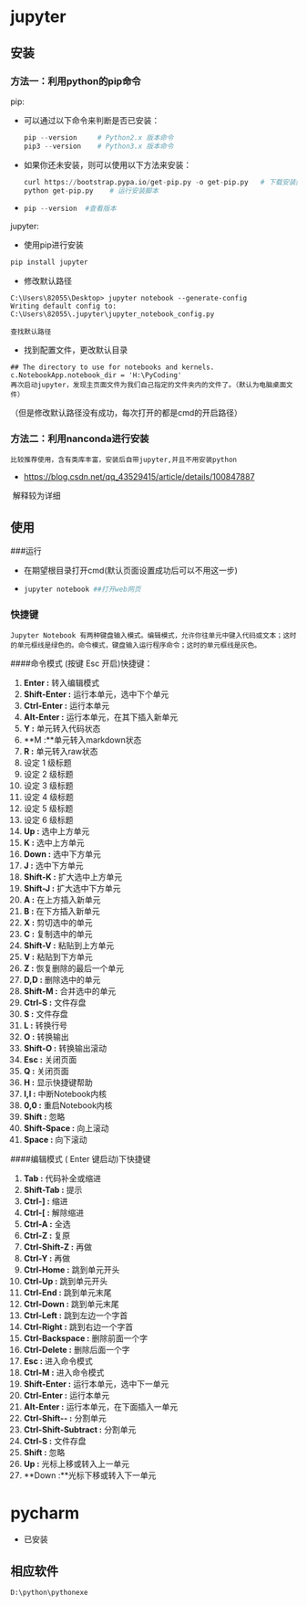 # jupyter

## 安装

### 方法一：利用python的pip命令

pip:

- 可以通过以下命令来判断是否已安装：

  ```python
  pip --version     # Python2.x 版本命令
  pip3 --version    # Python3.x 版本命令
  ```

- 如果你还未安装，则可以使用以下方法来安装：

  ```python
  curl https://bootstrap.pypa.io/get-pip.py -o get-pip.py   # 下载安装脚本
  python get-pip.py    # 运行安装脚本
  ```

- ```python
  pip --version  #查看版本
  ```

jupyter:

- 使用pip进行安装

```python
pip install jupyter
```

- 修改默认路径

```
C:\Users\82055\Desktop> jupyter notebook --generate-config
Writing default config to: C:\Users\82055\.jupyter\jupyter_notebook_config.py

查找默认路径
```

- 找到配置文件，更改默认目录

```
## The directory to use for notebooks and kernels.
c.NotebookApp.notebook_dir = 'H:\PyCoding'
再次启动jupyter，发现主页面文件为我们自己指定的文件夹内的文件了。（默认为电脑桌面文件）
```

（但是修改默认路径没有成功，每次打开的都是cmd的开启路径）

### 方法二：利用nanconda进行安装

`比较推荐使用，含有类库丰富，安装后自带jupyter,并且不用安装python`

- https://blog.csdn.net/qq_43529415/article/details/100847887

​        解释较为详细

## 使用

###运行

- 在期望根目录打开cmd(默认页面设置成功后可以不用这一步)

- ```python
  jupyter notebook ##打开web网页
  ```

### 快捷键

`Jupyter Notebook 有两种键盘输入模式。编辑模式，允许你往单元中键入代码或文本；这时的单元框线是绿色的。命令模式，键盘输入运行程序命令；这时的单元框线是灰色。`

####命令模式 (按键 Esc 开启)快捷键：

1. **Enter :** 转入编辑模式
2. **Shift-Enter :** 运行本单元，选中下个单元
3. **Ctrl-Enter :** 运行本单元
4. **Alt-Enter :** 运行本单元，在其下插入新单元
5. **Y :** 单元转入代码状态
6. **M :**单元转入markdown状态
7. **R :** 单元转入raw状态
8.  设定 1 级标题
9. 设定 2 级标题
10. 设定 3 级标题
11. 设定 4 级标题
12. 设定 5 级标题
13. 设定 6 级标题
14. **Up :** 选中上方单元
15. **K :** 选中上方单元
16. **Down :** 选中下方单元
17. **J :** 选中下方单元
18. **Shift-K :** 扩大选中上方单元
19. **Shift-J :** 扩大选中下方单元
20. **A :** 在上方插入新单元
21. **B :** 在下方插入新单元
22. **X :** 剪切选中的单元
23. **C :** 复制选中的单元
24. **Shift-V :** 粘贴到上方单元
25. **V :** 粘贴到下方单元
26. **Z :** 恢复删除的最后一个单元
27. **D,D :** 删除选中的单元
28. **Shift-M :** 合并选中的单元
29. **Ctrl-S :** 文件存盘
30. **S :** 文件存盘
31. **L :** 转换行号
32. **O :** 转换输出
33. **Shift-O :** 转换输出滚动
34. **Esc :** 关闭页面
35. **Q :** 关闭页面
36. **H :** 显示快捷键帮助
37. **I,I :** 中断Notebook内核
38. **0,0 :** 重启Notebook内核
39. **Shift :** 忽略
40. **Shift-Space :** 向上滚动
41. **Space :** 向下滚动

####编辑模式 ( Enter 键启动)下快捷键

1. **Tab :** 代码补全或缩进
2. **Shift-Tab :** 提示
3. **Ctrl-] :** 缩进
4. **Ctrl-[ :** 解除缩进
5. **Ctrl-A :** 全选
6. **Ctrl-Z :** 复原
7. **Ctrl-Shift-Z :** 再做
8. **Ctrl-Y :** 再做
9. **Ctrl-Home :** 跳到单元开头
10. **Ctrl-Up :** 跳到单元开头
11. **Ctrl-End :** 跳到单元末尾
12. **Ctrl-Down :** 跳到单元末尾
13. **Ctrl-Left :** 跳到左边一个字首
14. **Ctrl-Right :** 跳到右边一个字首
15. **Ctrl-Backspace :** 删除前面一个字
16. **Ctrl-Delete :** 删除后面一个字
17. **Esc :** 进入命令模式
18. **Ctrl-M :** 进入命令模式
19. **Shift-Enter :** 运行本单元，选中下一单元
20. **Ctrl-Enter :** 运行本单元
21. **Alt-Enter :** 运行本单元，在下面插入一单元
22. **Ctrl-Shift-- :** 分割单元
23. **Ctrl-Shift-Subtract :** 分割单元
24. **Ctrl-S :** 文件存盘
25. **Shift :** 忽略
26. **Up :** 光标上移或转入上一单元
27. **Down :**光标下移或转入下一单元

# pycharm

- 已安装

## 相应软件

`D:\python\pythonexe`